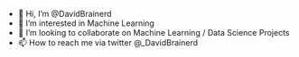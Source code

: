 - 👋 Hi, I’m @DavidBrainerd
- 👀 I’m interested in Machine Learning
- 💞️ I’m looking to collaborate on Machine Learning / Data Science Projects 
- 📫 How to reach me via twitter @_DavidBrainerd

<!---
DavidBrainerd/DavidBrainerd is a ✨ special ✨ repository because its `README.md` (this file) appears on your GitHub profile.
You can click the Preview link to take a look at your changes.
--->
